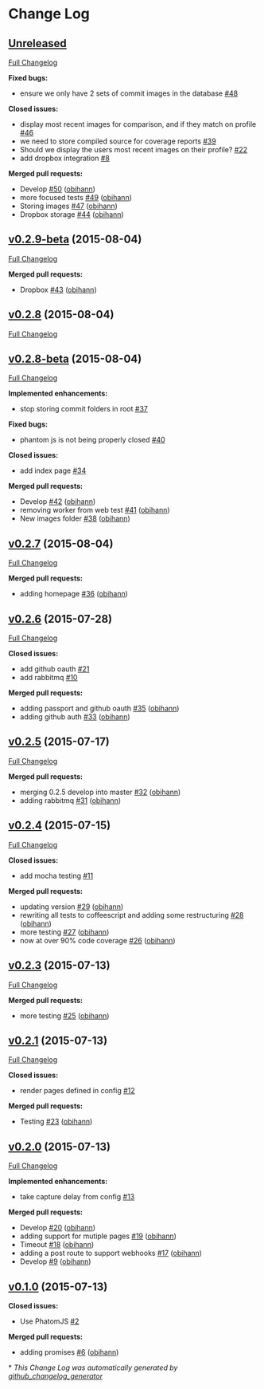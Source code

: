 # Change Log

## [Unreleased](https://github.com/tremble-js/tremble-js/tree/HEAD)

[Full Changelog](https://github.com/tremble-js/tremble-js/compare/v0.2.9-beta...HEAD)

**Fixed bugs:**

- ensure we only have 2 sets of commit images in the database [\#48](https://github.com/tremble-js/tremble-js/issues/48)

**Closed issues:**

- display most recent images for comparison, and if they match on profile [\#46](https://github.com/tremble-js/tremble-js/issues/46)
- we need to store compiled source for coverage reports [\#39](https://github.com/tremble-js/tremble-js/issues/39)
- Should we display the users most recent images on their profile? [\#22](https://github.com/tremble-js/tremble-js/issues/22)
- add dropbox integration [\#8](https://github.com/tremble-js/tremble-js/issues/8)

**Merged pull requests:**

- Develop [\#50](https://github.com/tremble-js/tremble-js/pull/50) ([obihann](https://github.com/obihann))
- more focused tests [\#49](https://github.com/tremble-js/tremble-js/pull/49) ([obihann](https://github.com/obihann))
- Storing images [\#47](https://github.com/tremble-js/tremble-js/pull/47) ([obihann](https://github.com/obihann))
- Dropbox storage [\#44](https://github.com/tremble-js/tremble-js/pull/44) ([obihann](https://github.com/obihann))

## [v0.2.9-beta](https://github.com/tremble-js/tremble-js/tree/v0.2.9-beta) (2015-08-04)
[Full Changelog](https://github.com/tremble-js/tremble-js/compare/v0.2.8...v0.2.9-beta)

**Merged pull requests:**

- Dropbox [\#43](https://github.com/tremble-js/tremble-js/pull/43) ([obihann](https://github.com/obihann))

## [v0.2.8](https://github.com/tremble-js/tremble-js/tree/v0.2.8) (2015-08-04)
[Full Changelog](https://github.com/tremble-js/tremble-js/compare/v0.2.8-beta...v0.2.8)

## [v0.2.8-beta](https://github.com/tremble-js/tremble-js/tree/v0.2.8-beta) (2015-08-04)
[Full Changelog](https://github.com/tremble-js/tremble-js/compare/v0.2.7...v0.2.8-beta)

**Implemented enhancements:**

- stop storing commit folders in root [\#37](https://github.com/tremble-js/tremble-js/issues/37)

**Fixed bugs:**

- phantom js is not being properly closed [\#40](https://github.com/tremble-js/tremble-js/issues/40)

**Closed issues:**

- add index page [\#34](https://github.com/tremble-js/tremble-js/issues/34)

**Merged pull requests:**

- Develop [\#42](https://github.com/tremble-js/tremble-js/pull/42) ([obihann](https://github.com/obihann))
- removing worker from web test [\#41](https://github.com/tremble-js/tremble-js/pull/41) ([obihann](https://github.com/obihann))
- New images folder [\#38](https://github.com/tremble-js/tremble-js/pull/38) ([obihann](https://github.com/obihann))

## [v0.2.7](https://github.com/tremble-js/tremble-js/tree/v0.2.7) (2015-08-04)
[Full Changelog](https://github.com/tremble-js/tremble-js/compare/v0.2.6...v0.2.7)

**Merged pull requests:**

- adding homepage [\#36](https://github.com/tremble-js/tremble-js/pull/36) ([obihann](https://github.com/obihann))

## [v0.2.6](https://github.com/tremble-js/tremble-js/tree/v0.2.6) (2015-07-28)
[Full Changelog](https://github.com/tremble-js/tremble-js/compare/v0.2.5...v0.2.6)

**Closed issues:**

- add github oauth [\#21](https://github.com/tremble-js/tremble-js/issues/21)
- add rabbitmq [\#10](https://github.com/tremble-js/tremble-js/issues/10)

**Merged pull requests:**

- adding passport and github oauth [\#35](https://github.com/tremble-js/tremble-js/pull/35) ([obihann](https://github.com/obihann))
- adding github auth [\#33](https://github.com/tremble-js/tremble-js/pull/33) ([obihann](https://github.com/obihann))

## [v0.2.5](https://github.com/tremble-js/tremble-js/tree/v0.2.5) (2015-07-17)
[Full Changelog](https://github.com/tremble-js/tremble-js/compare/v0.2.4...v0.2.5)

**Merged pull requests:**

- merging 0.2.5 develop into master [\#32](https://github.com/tremble-js/tremble-js/pull/32) ([obihann](https://github.com/obihann))
- adding rabbitmq [\#31](https://github.com/tremble-js/tremble-js/pull/31) ([obihann](https://github.com/obihann))

## [v0.2.4](https://github.com/tremble-js/tremble-js/tree/v0.2.4) (2015-07-15)
[Full Changelog](https://github.com/tremble-js/tremble-js/compare/v0.2.3...v0.2.4)

**Closed issues:**

- add mocha testing [\#11](https://github.com/tremble-js/tremble-js/issues/11)

**Merged pull requests:**

- updating version [\#29](https://github.com/tremble-js/tremble-js/pull/29) ([obihann](https://github.com/obihann))
- rewriting all tests to coffeescript and adding some restructuring [\#28](https://github.com/tremble-js/tremble-js/pull/28) ([obihann](https://github.com/obihann))
- more testing [\#27](https://github.com/tremble-js/tremble-js/pull/27) ([obihann](https://github.com/obihann))
- now at over 90% code coverage [\#26](https://github.com/tremble-js/tremble-js/pull/26) ([obihann](https://github.com/obihann))

## [v0.2.3](https://github.com/tremble-js/tremble-js/tree/v0.2.3) (2015-07-13)
[Full Changelog](https://github.com/tremble-js/tremble-js/compare/v0.2.1...v0.2.3)

**Merged pull requests:**

- more testing [\#25](https://github.com/tremble-js/tremble-js/pull/25) ([obihann](https://github.com/obihann))

## [v0.2.1](https://github.com/tremble-js/tremble-js/tree/v0.2.1) (2015-07-13)
[Full Changelog](https://github.com/tremble-js/tremble-js/compare/v0.2.0...v0.2.1)

**Closed issues:**

- render pages defined in config [\#12](https://github.com/tremble-js/tremble-js/issues/12)

**Merged pull requests:**

- Testing [\#23](https://github.com/tremble-js/tremble-js/pull/23) ([obihann](https://github.com/obihann))

## [v0.2.0](https://github.com/tremble-js/tremble-js/tree/v0.2.0) (2015-07-13)
[Full Changelog](https://github.com/tremble-js/tremble-js/compare/v0.1.0...v0.2.0)

**Implemented enhancements:**

- take capture delay from config [\#13](https://github.com/tremble-js/tremble-js/issues/13)

**Merged pull requests:**

- Develop [\#20](https://github.com/tremble-js/tremble-js/pull/20) ([obihann](https://github.com/obihann))
- adding support for mutiple pages [\#19](https://github.com/tremble-js/tremble-js/pull/19) ([obihann](https://github.com/obihann))
- Timeout [\#18](https://github.com/tremble-js/tremble-js/pull/18) ([obihann](https://github.com/obihann))
- adding a post route to support webhooks [\#17](https://github.com/tremble-js/tremble-js/pull/17) ([obihann](https://github.com/obihann))
- Develop [\#9](https://github.com/tremble-js/tremble-js/pull/9) ([obihann](https://github.com/obihann))

## [v0.1.0](https://github.com/tremble-js/tremble-js/tree/v0.1.0) (2015-07-13)
**Closed issues:**

- Use PhatomJS [\#2](https://github.com/tremble-js/tremble-js/issues/2)

**Merged pull requests:**

- adding promises [\#6](https://github.com/tremble-js/tremble-js/pull/6) ([obihann](https://github.com/obihann))



\* *This Change Log was automatically generated by [github_changelog_generator](https://github.com/skywinder/Github-Changelog-Generator)*